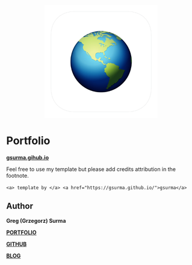 <h3 align="center">
  <img src="images/icons/gsurma_icon_web.png" width="300">
</h3>


# Portfolio

**[gsurma.gihub.io](https://gsurma.github.io)**

Feel free to use my template but please add credits attribution in the footnote.

`<a> template by </a> <a href="https://gsurma.github.io/">gsurma</a>`

## Author

**Greg (Grzegorz) Surma**

[**PORTFOLIO**](https://gsurma.github.io)

[**GITHUB**](https://github.com/gsurma)

[**BLOG**](https://medium.com/@gsurma)

